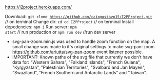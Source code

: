 https://i2project.herokuapp.com/

Download: 
   <code>git clone https://github.com/caiogustavo15/I2PProject.git </code> // on terminal
Change dir:
   <code>cd cd I2PProject</code> // on terminal
Install depedencies:
   <code>npm i</code>
Run server:
   <code>npm start</code> // run production
  or
   <code>npm run dev</code> //run dev server
  
  
* svg-pan-zoom.min.js was used to handle zoom function on the map.
  A small change was made to it's original settings to make
    svg-pan-zoom https://github.com/ariutta/svg-pan-zoom
  event listener possible.
* IMPORTANT: Known paths of the svg file that currently we don't have data for:
  "Western Sahara", "Falkland Islands", "French Guiana",
  "Kyrgyzstan", "Palestinian Territories", "Svalbard and Jan Mayen",
  "Swaziland", "French Southern and Antarctic Lands" and "Taiwan".

